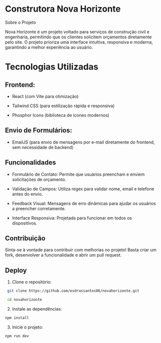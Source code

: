 # Construtora Nova Horizonte

Sobre o Projeto

Nova Horizonte é um projeto voltado para serviços de construção civil e engenharia, permitindo que os clientes solicitem orçamentos diretamente pelo site. O projeto prioriza uma interface intuitiva, responsiva e moderna, garantindo a melhor experiência ao usuário.

# Tecnologias Utilizadas

## Frontend:

- React (com Vite para otimização)

- Tailwind CSS (para estilização rápida e responsiva)

- Phosphor Icons (biblioteca de ícones modernos)

## Envio de Formulários:

- EmailJS (para envio de mensagens por e-mail diretamente do frontend, sem necessidade de backend)

## Funcionalidades

- Formulário de Contato: Permite que usuários preencham e enviem solicitações de orçamento.

- Validação de Campos: Utiliza regex para validar nome, email e telefone antes do envio.

- Feedback Visual: Mensagens de erro dinâmicas para ajudar os usuários a preencher corretamente.

- Interface Responsiva: Projetada para funcionar em todos os dispositivos.

## Contribuição

Sinta-se à vontade para contribuir com melhorias no projeto! Basta criar um fork, desenvolver a funcionalidade e abrir um pull request.

## Deploy

1. Clone o repositório:

```bash
 git clone https://github.com/esdrassantos06/novahorizonte.git

 cd novahorizonte

```

2. Instale as dependências:

```bash
npm install

```

3. Inicie o projeto:

```bash
npm run dev

```
